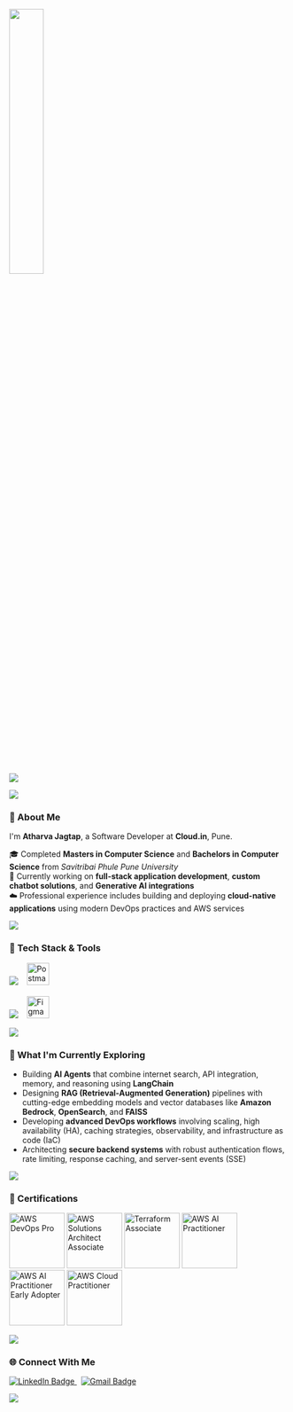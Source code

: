 <p align="left">
  <img src="animation.gif" width="35%">
</p>

<p align="left">
  <img src="https://readme-typing-svg.herokuapp.com?font=Architects+Daughter&center=true&vCenter=true&duration=3000&color=00CED1&size=40&height=200&width=800&lines=Hey,+I'm+Atharva+Jagtap+%3C3;Software+Development+Engineer;GenAI+and+Cloud+Enthusiast;Welcome+to+my+profile!">
</p>

<p align="left">
  <img src="https://user-images.githubusercontent.com/73097560/115834477-dbab4500-a447-11eb-908a-139a6edaec5c.gif">
</p>


### 👋 About Me

I'm **Atharva Jagtap**, a Software Developer at **Cloud.in**, Pune.

🎓 Completed **Masters in Computer Science** and **Bachelors in Computer Science** from *Savitribai Phule Pune University*  
💼 Currently working on **full-stack application development**, **custom chatbot solutions**, and **Generative AI integrations**  
☁️ Professional experience includes building and deploying **cloud-native applications** using modern DevOps practices and AWS services

<p align="left">
  <img src="https://user-images.githubusercontent.com/73097560/115834477-dbab4500-a447-11eb-908a-139a6edaec5c.gif">
</p>

### 🚀 Tech Stack & Tools

<div align="left">
  <!-- Languages, Frameworks, Databases, Postman -->
  <img src="https://skillicons.dev/icons?i=javascript,java,python,react,express,spring,fastapi,postgres,mongodb" />
  &nbsp;&nbsp;
  <img src="https://www.vectorlogo.zone/logos/getpostman/getpostman-icon.svg" title="Postman" alt="Postman" width="40" height="40" />
  <br><br>
  
  <!-- DevOps, Cloud & Figma -->
  <img src="https://skillicons.dev/icons?i=linux,docker,jenkins,terraform,aws,azure" />
  &nbsp;&nbsp;
  <img src="https://www.vectorlogo.zone/logos/figma/figma-icon.svg" title="Figma" alt="Figma" width="40" height="40" />
</div>

<p align="left">
  <img src="https://user-images.githubusercontent.com/73097560/115834477-dbab4500-a447-11eb-908a-139a6edaec5c.gif">
</p>

### 🧠 What I'm Currently Exploring

- Building **AI Agents** that combine internet search, API integration, memory, and reasoning using **LangChain**  
- Designing **RAG (Retrieval-Augmented Generation)** pipelines with cutting-edge embedding models and vector databases like **Amazon Bedrock**, **OpenSearch**, and **FAISS**  
- Developing **advanced DevOps workflows** involving scaling, high availability (HA), caching strategies, observability, and infrastructure as code (IaC)  
- Architecting **secure backend systems** with robust authentication flows, rate limiting, response caching, and server-sent events (SSE)

<p align="left">
  <img src="https://user-images.githubusercontent.com/73097560/115834477-dbab4500-a447-11eb-908a-139a6edaec5c.gif">
</p>

### 📜 Certifications

<p align="left">
  <img src="https://images.credly.com/size/680x680/images/bd31ef42-d460-493e-8503-39592aaf0458/image.png" width="100" title="AWS DevOps Pro">
  <img src="https://images.credly.com/size/220x220/images/0e284c3f-5164-4b21-8660-0d84737941bc/image.png" width="100" title="AWS Solutions Architect Associate">
  <img src="https://images.credly.com/images/ed4be915-68f8-428a-b332-40ded9084ee5/blob" width="100" title="Terraform Associate">
  <img src="https://images.credly.com/size/680x680/images/4d4693bb-530e-4bca-9327-de07f3aa2348/image.png" width="100" title="AWS AI Practitioner">
  <img src="https://images.credly.com/size/680x680/images/834f2c8d-2d2c-4ce7-9580-02a351c31626/image.png" width="100" title="AWS AI Practitioner Early Adopter">
  <img src="https://images.credly.com/images/00634f82-b07f-4bbd-a6bb-53de397fc3a6/image.png" width="100" title="AWS Cloud Practitioner">
</p>

<p align="left">
  <img src="https://user-images.githubusercontent.com/73097560/115834477-dbab4500-a447-11eb-908a-139a6edaec5c.gif">
</p>

### 🌐 Connect With Me

<p align="left">
  <a href="https://www.linkedin.com/in/atharvajagtap7" target="_blank">
    <img src="https://img.shields.io/badge/LinkedIn-Atharva%20Jagtap-0A66C2?style=for-the-badge&logo=linkedin&logoColor=white" alt="LinkedIn Badge"/>
  </a>
  &nbsp;
  <a href="mailto:atharvajagtap.dev@gmail.com" target="_blank">
    <img src="https://img.shields.io/badge/Gmail-jagtapatharva408@gmail.com-D14836?style=for-the-badge&logo=gmail&logoColor=white" alt="Gmail Badge"/>
  </a>
</p>

<p align="left">
  <img src="https://user-images.githubusercontent.com/73097560/115834477-dbab4500-a447-11eb-908a-139a6edaec5c.gif">
</p>
